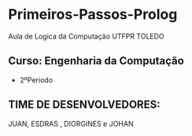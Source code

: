 # Primeiros-Passos-Prolog
Aula de Logica da Computação UTFPR TOLEDO

## Curso: Engenharia da Computação 
* 2ºPeriodo 

## TIME DE DESENVOLVEDORES: 

JUAN, ESDRAS , DIORGINES e JOHAN


